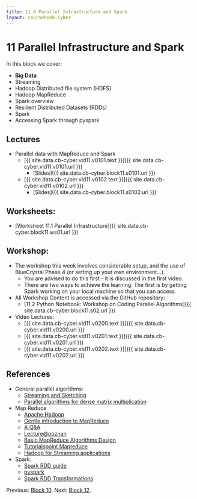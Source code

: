 ```yaml
---
title: 11.0 Parallel Infrastructure and Spark
layout: coursebook-cyber
---
```

# 11 Parallel Infrastructure and Spark

In this block we cover:

* **Big Data**
* Streaming
* Hadoop Distributed file system (HDFS)
* Hadoop MapReduce
* Spark overview
* Resilient Distributed Datasets (RDDs)
* Spark
* Accessing Spark through pyspark

## Lectures

* Parallel data with MapReduce and Spark
  * [{{ site.data.cb-cyber.vid11.v0101.text }}]({{ site.data.cb-cyber.vid11.v0101.url }})
    * [Slides]({{ site.data.cb-cyber.block11.s0101.url }})
  * [{{ site.data.cb-cyber.vid11.v0102.text }}]({{ site.data.cb-cyber.vid11.v0102.url }})
    * [Slides]({{ site.data.cb-cyber.block11.s0102.url }})

## Worksheets:

* [Worksheet 11.1 Parallel Infrastructure]({{ site.data.cb-cyber.block11.ws01.url }}) 

## Workshop:

* The workshop this week involves considerable setup, and the use of BlueCrystal Phase 4 (or setting up your own environment...).
  * You are advised to do this first - it is discussed in the first video.
  * There are two ways to achieve the learning. The first is by getting Spark working on your local machine so that you can access 
* All Workshop Content is accessed via the GitHub repository: 
  * [11.2 Python Notebook: Workshop on Coding Parallel Algorithms]({{ site.data.cb-cyber.block11.s02.url }})
* Video Lectures:
  * [{{ site.data.cb-cyber.vid11.v0200.text }}]({{ site.data.cb-cyber.vid11.v0200.url }})
  * [{{ site.data.cb-cyber.vid11.v0201.text }}]({{ site.data.cb-cyber.vid11.v0201.url }})
  * [{{ site.data.cb-cyber.vid11.v0202.text }}]({{ site.data.cb-cyber.vid11.v0202.url }})

## References

* General parallel algorithms:
  * [Streaming and Sketching](https://gist.github.com/debasishg/8172796)
  * [Parallel algorithms for dense matrix multiplication](https://cse.buffalo.edu/faculty/miller/Courses/CSE633/Ortega-Fall-2012-CSE633.pdf)
* Map Reduce
  * [Apache Hadoop](https://hadoop.apache.org/)
  * [Gentle introduction to MapReduce](http://had00b.blogspot.com/2013/08/mapreduce-gentle-introduction.html)
  * [A Q&A](http://meri-stuff.blogspot.com/2011/10/mapreduce-questions-and-answers.html)
  * [Lecture@poznan](http://www.cs.put.poznan.pl/kdembczynski/lectures/mmds/lectures/mapreduce-I.pdf)
  * [Basic MapReduce Algorithms Design](http://www.dcs.bbk.ac.uk/~dell/teaching/cc/book/ditp/ditp_ch3.pdf)
  * [Tutorialspoint Mapreduce](https://www.tutorialspoint.com/hadoop/hadoop_mapreduce.htm)
  * [Hadoop for Streaming applications](http://www.inf.ed.ac.uk/teaching/courses/exc/labs/designing_for_streaming.html)
* Spark:
  * [Spark RDD guide](https://spark.apache.org/docs/latest/rdd-programming-guide.html#basics)
  * [pyspark](https://www.tutorialspoint.com/pyspark/pyspark_rdd.htm)
  * [Spark RDD Transformations](https://data-flair.training/blogs/spark-rdd-operations-transformations-actions/)


Previous: [Block 10](10.md).
Next: [Block 12](12.md).
